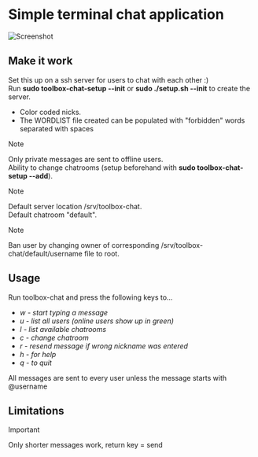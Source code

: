 # Simple terminal chat application
![Screenshot](https://github.com/william-andersson/chat/blob/main/Screenshot.png)

## Make it work

Set this up on a ssh server for users to chat with each other :)<br>
Run **sudo toolbox-chat-setup --init** or **sudo ./setup.sh --init** to create the server.

- Color coded nicks.
- The WORDLIST file created can be populated with "forbidden" words separated with spaces

> [!NOTE]
> Only private messages are sent to offline users.<br>
> Ability to change chatrooms (setup beforehand with **sudo toolbox-chat-setup --add**).<br>

>[!NOTE]
> Default server location /srv/toolbox-chat.<br>
> Default chatroom "default".

>[!NOTE]
> Ban user by changing owner of corresponding /srv/toolbox-chat/default/username file to root.

## Usage
Run toolbox-chat and press the following keys to...

* *w - start typing a message*
* *u - list all users (online users show up in green)*
* *l - list available chatrooms*
* *c - change chatroom*
* *r - resend message if wrong nickname was entered*
* *h - for help*
* *q - to quit*

All messages are sent to every user unless the message starts with @username<br>

## Limitations
> [!IMPORTANT]
> Only shorter messages work, return key = send
